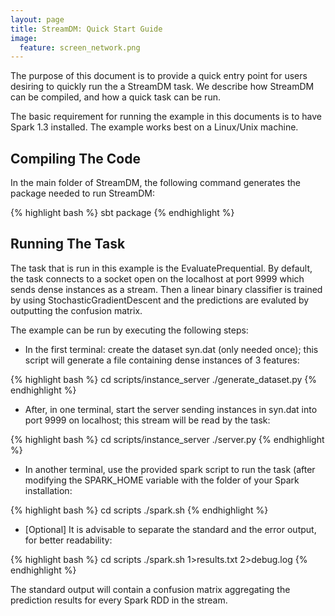 ```yaml
---
layout: page
title: StreamDM: Quick Start Guide
image:
  feature: screen_network.png
---
```

The purpose of this document is to provide a quick entry point for users
desiring to quickly run the a StreamDM task. We describe how StreamDM can be
compiled, and how a quick task can be run.

The basic requirement for running the example in this documents is to have Spark
1.3 installed. The example works best on a Linux/Unix machine.

## Compiling The Code

In the main folder of StreamDM, the following command generates the package
needed to run StreamDM:

{% highlight bash %}
sbt package
{% endhighlight %}

## Running The Task

The task that is run in this example is the EvaluatePrequential. By default, the
task connects to a socket open on the localhost at port 9999 which sends dense
instances as a stream. Then a linear binary classifier is trained by using
StochasticGradientDescent and the predictions are evaluted by outputting the
confusion matrix.

The example can be run by executing the following steps:

* In the first terminal: create the dataset syn.dat (only needed once); this
  script will generate a file containing dense instances of 3 features:

{% highlight bash %}
cd scripts/instance_server
./generate_dataset.py
{% endhighlight %}

* After, in one terminal, start the server sending instances in syn.dat into
  port 9999 on localhost; this stream will be read by the task:

{% highlight bash %}
cd scripts/instance_server
./server.py
{% endhighlight %}

* In another terminal, use the provided spark script to run the task (after
  modifying the SPARK_HOME variable with the folder of your Spark installation:

{% highlight bash %}
cd scripts
./spark.sh
{% endhighlight %}

* [Optional] It is advisable to separate the standard and the error output, for
  better readability:

{% highlight bash %}
cd scripts
./spark.sh 1>results.txt 2>debug.log
{% endhighlight %}

The standard output will contain a confusion matrix aggregating the prediction
results for every Spark RDD in the stream.


